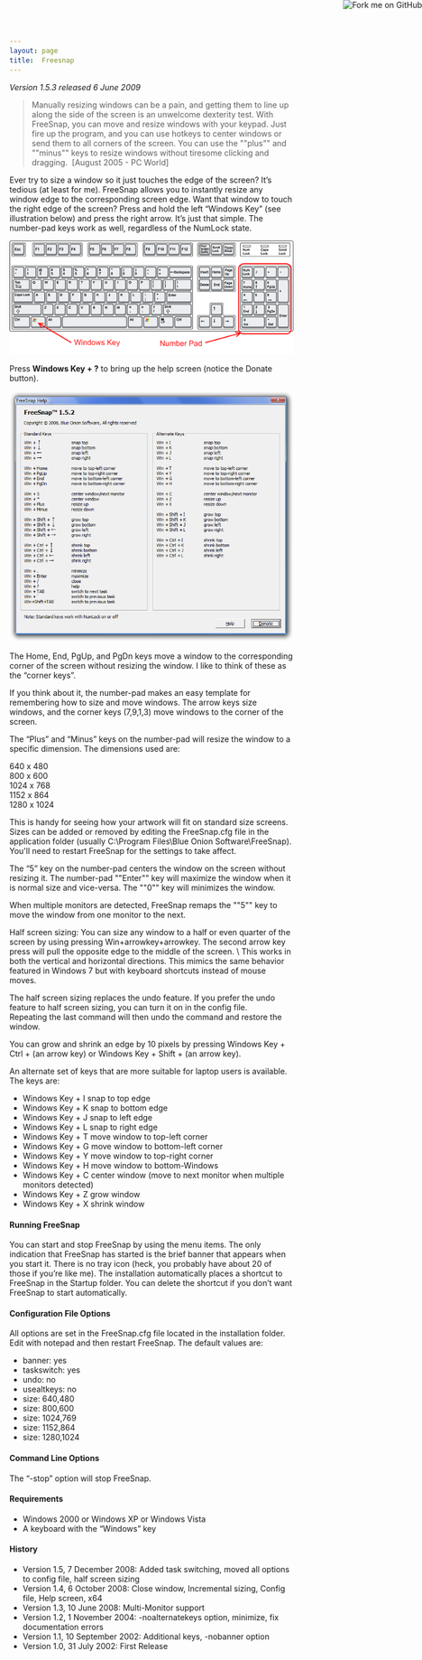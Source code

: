 ```yaml
---
layout: page  
title:  Freesnap
---
```

*Version 1.5.3 released 6 June 2009*

> Manually resizing windows can be a pain, and getting them to line up along the
> side of the screen is an unwelcome dexterity test. With FreeSnap, you can move
> and resize windows with your keypad. Just fire up the program, and you can use
> hotkeys to center windows or send them to all corners of the screen. You can
> use the ""plus"" and ""minus"" keys to resize windows without tiresome
> clicking and dragging.  [August 2005 - PC World]

Ever try to size a window so it just touches the edge of the screen? It’s
tedious (at least for me). FreeSnap allows you to instantly resize any window
edge to the corresponding screen edge. Want that window to touch the right edge
of the screen? Press and hold the left “Windows Key” (see illustration below)
and press the right arrow. It’s just that simple. The number-pad keys work as
well, regardless of the NumLock state.

![noborder](/cdn/images/freesnap/keyboard.png)

Press **Windows Key + ?** to bring up the help screen (notice the Donate
button).

![noborder](/cdn/images/freesnap/freesnaphelp.png)

The Home, End, PgUp, and PgDn keys move a window to the corresponding corner of
the screen without resizing the window. I like to think of these as the “corner
keys”.

If you think about it, the number-pad makes an easy template for remembering how
to size and move windows. The arrow keys size windows, and the corner keys
(7,9,1,3) move windows to the corner of the screen.

The “Plus” and “Minus” keys on the number-pad will resize the window to a
specific dimension. The dimensions used are:

640 x 480  
800 x 600  
1024 x 768  
1152 x 864  
1280 x 1024

This is handy for seeing how your artwork will fit on standard size screens.
Sizes can be added or removed by editing the FreeSnap.cfg file in the
application folder (usually C:\\Program Files\\Blue Onion Software\\FreeSnap).
You'll need to restart FreeSnap for the settings to take affect.

The “5” key on the number-pad centers the window on the screen without resizing
it. The number-pad ""Enter"" key will maximize the window when it is normal size
and vice-versa. The ""0"" key will minimizes the window.

When multiple monitors are detected, FreeSnap remaps the ""5"" key to move the
window from one monitor to the next.

Half screen sizing: You can size any window to a half or even quarter of the
screen by using pressing Win+arrowkey+arrowkey. The second arrow key press will
pull the opposite edge to the middle of the screen. \\ This works in both the
vertical and horizontal directions. This mimics the same behavior featured in
Windows 7 but with keyboard shortcuts instead of mouse moves.

The half screen sizing replaces the undo feature. If you prefer the undo feature
to half screen sizing, you can turn it on in the config file. Repeating the last
command will then undo the command and restore the window.

You can grow and shrink an edge by 10 pixels by pressing Windows Key + Ctrl +
(an arrow key) or Windows Key + Shift + (an arrow key).

An alternate set of keys that are more suitable for laptop users is available.
The keys are:

-   Windows Key + I snap to top edge
-   Windows Key + K snap to bottom edge
-   Windows Key + J snap to left edge
-   Windows Key + L snap to right edge
-   Windows Key + T move window to top-left corner
-   Windows Key + G move window to bottom-left corner
-   Windows Key + Y move window to top-right corner
-   Windows Key + H move window to bottom-Windows
-   Windows Key + C center window (move to next monitor when multiple monitors
    detected)
-   Windows Key + Z grow window
-   Windows Key + X shrink window

#### Running FreeSnap

You can start and stop FreeSnap by using the menu items. The only indication
that FreeSnap has started is the brief banner that appears when you start it.
There is no tray icon (heck, you probably have about 20 of those if you’re like
me). The installation automatically places a shortcut to FreeSnap in the Startup
folder. You can delete the shortcut if you don’t want FreeSnap to start
automatically.

#### Configuration File Options

All options are set in the FreeSnap.cfg file located in the installation folder.
Edit with notepad and then restart FreeSnap. The default values are:

-   banner: yes
-   taskswitch: yes
-   undo: no
-   usealtkeys: no
-   size: 640,480
-   size: 800,600
-   size: 1024,769
-   size: 1152,864
-   size: 1280,1024

#### Command Line Options

The “-stop” option will stop FreeSnap.

#### Requirements

-   Windows 2000 or Windows XP or Windows Vista
-   A keyboard with the “Windows” key

#### History

-   Version 1.5, 7 December 2008: Added task switching, moved all options to
    config file, half screen sizing
-   Version 1.4, 6 October 2008: Close window, Incremental sizing, Config file,
    Help screen, x64
-   Version 1.3, 10 June 2008: Multi-Monitor support
-   Version 1.2, 1 November 2004: -noalternatekeys option, minimize, fix
    documentation errors
-   Version 1.1, 10 September 2002: Additional keys, -nobanner option
-   Version 1.0, 31 July 2002: First Release

<a href="https://github.com/mike-ward/FreeSnap"><img style="position: absolute; top: 0; right: 0; border: 0;" src="https://camo.githubusercontent.com/652c5b9acfaddf3a9c326fa6bde407b87f7be0f4/68747470733a2f2f73332e616d617a6f6e6177732e636f6d2f6769746875622f726962626f6e732f666f726b6d655f72696768745f6f72616e67655f6666373630302e706e67" alt="Fork me on GitHub" data-canonical-src="https://s3.amazonaws.com/github/ribbons/forkme_right_orange_ff7600.png"></a>
